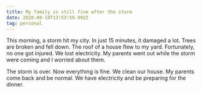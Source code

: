 ```yaml
---
title: My family is still fine after the storm
date: 2020-09-18T13:53:59.992Z
tag: personal
---
```


This morning, a storm hit my city. In just 15 minutes, it damaged a lot. Trees are broken and fell down. The roof of a house flew to my yard. Fortunately, no one got injured. We lost electricity. My parents went out while the storm were coming and I worried about them.

The storm is over. Now everything is fine. We clean our house. My parents come back and be normal. We have electricity and be preparing for the dinner.

